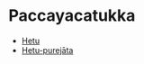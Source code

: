 # Paccayacatukka

* [Hetu](Paccayacatukka/Hetu.md)
* [Hetu-purejāta](Paccayacatukka/Hetu-purejata.md)
